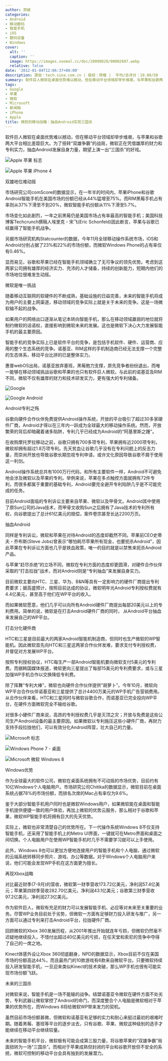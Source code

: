 ```yaml
---
author: 郑峻
categories:
- Android
- 移动数码
- 智能手机
- iOS
- 数码设备
- Windows
cover:
  alt: ''
  caption: ''
  image: https://images.soomal.cc/doc/20090820/00002607.webp
  relative: false
date: '2012-01-04T12:06:37+08:00'
description: 源自：tech.sina.com.cn | 版权：转载 |  平均/总评分：10.00/50
summary: 软件巨人微软在桌面优势难以撼动，但在移动平台领域却举步维艰，与苹果和谷歌两大平台相比差距巨大。目前，微软正在凭借雄厚的财力和专利实力，抽血Android用以发展自身力量。而在未来的智能手机平台，微软极有可能会成第三股力量，将谷歌苹果的“双雄争霸”局面扭转为一场“三国杀”。市场研究公司comScore的数据显示……
tags:
- Google
- 苹果
- 微软
- Microsoft
- 新闻稿
- iPhone
- Apple
title: 微软的移动战略：抽血Android实现三国杀
---
```


软件巨人微软在桌面优势难以撼动，但在移动平台领域却举步维艰，与苹果和谷歌两大平台相比差距巨大。为了扭转“双雄争霸”的战局，微软正在凭借雄厚的财力和专利实力，抽血Android发展自身力量，期望上演一出“三国杀”的好戏。



![Apple 苹果 标志](https://images.soomal.cc/doc/20100924/00007326.webp)



![Apple 苹果 iPhone 4](https://images.soomal.cc/doc/20100608/00005936.webp)



双雄地位难动摇



市场研究公司comScore的数据显示，在一年半的时间内，苹果iPhone和谷歌Android智能手机在美国市场的份额已经从44%猛增至75%。而RIM黑莓手机占有率则从37%下滑至不到20%，微软智能手机份额从11%下滑至5.7%。



市场变化如此剧烈，一年之前黑莓仍是美国市场占有率最高的智能手机；美国科技博客Techcrunch撰稿人埃里克・宋飞(Eric Schonfeld)因此断言，苹果与谷歌已经赢得了智能手机战争。



另据市场研究机构Statcounter的数据，今年11月全球移动操作系统市场，iOS和Android分别占据了23%和22%的市场份额，而微软Windows Phone的占有率仅有0.46%。



显而易见，谷歌和苹果已经在智能手机领域确立了无可争议的领先优势。考虑到这两家公司拥有雄厚的经济实力、充沛的人才储备，持续的创新能力，短期内他们的市场地位很难发生动摇。



微软是唯一挑战



随着移动互联网的软硬件的不断成熟，基础设施的日益完善，未来的智能手机将成为用户的主要上网渠道，移动领域的竞争实际上就是关于未来的竞争。这是一场微软输不起的战争。



如果用户的网络出口逐渐从笔记本转向智能手机，那么在移动领域羸弱的地位就将制约微软的话语权，直接影响到微软未来的发展。这也是微软下决心大力发展智能手机的最主要原因。



智能手机的竞争实际上已是软件平台的竞争，是包括手机软件、硬件、运营商、应用的整个生态系统的竞争。诺基亚、RIM这样的手机制造商已经无法支撑一个完整的生态体系，移动平台比拼的已是整体实力。



惠普webOS出局，诺基亚放弃塞班，黑莓勉力支撑，原先竞争者纷纷退出，而唯一能够在移动领域挑战谷歌和苹果的也只有软件巨人微软。与此前的诺基亚及RIM不同，微软不仅有雄厚的财力和技术研发实力，更有强大的专利储备。



![Google](https://images.soomal.cc/doc/20100702/00006187.webp)



![Google Android](https://images.soomal.cc/doc/20100612/00006018.webp)



Android专利之殇



谷歌向硬件合作伙伴免费提供Android操作系统，开放的平台吸引了超过30多家硬件厂商，Android才得以在三年内一跃成为全球最大的移动操作系统。然而，开放繁荣的背后却暗藏着诸多陷阱，专利几乎已经成为Android的“阿基里斯之踵”。



在收购摩托罗拉移动之前，谷歌只拥有700多项专利，苹果拥有近2000项专利，微软却拥有超过1.8万项专利。先天贫血让谷歌几乎没有在专利问题上的反击力量，而崇尚开放也导致谷歌长期忽视专利申请，或许文化原因导致谷歌不屑于使用这一利剑。



Android操作系统总共有1000万行代码，和所有主要软件一样，Android不可避免地会涉及微软以及苹果的专利。举例来说，苹果在多点触控方面就拥有72件专利，而很多都属于重要的基础专利，Android要完全避开专利陷阱几乎是不可能完成的任务。



目前Android面临的专利诉讼主要来自苹果、微软以及甲骨文。Android其中使用了原Sun公司的Java技术，而甲骨文收购Sun之后拥有了Java技术的专利所有权，向谷歌提出了总计61亿美元的赔偿，案件卷宗甚至长达2200万页。



抽血Android



同样是专利诉讼，微软和苹果在对待Android的态度却截然不同。苹果前CEO史蒂夫・乔布斯(Steve Jobs)曾表示“哪怕耗尽苹果所有现金，也要扼杀Android”，因此苹果在专利诉讼方面也几乎是铁血政策，唯一的目的就是以禁售来扼杀Android产品。



与苹果“赶尽杀绝”的立场不同，微软在专利方面的态度却更圆滑，对硬件合作伙伴采取的“打击拉拢”战术，而对Android则是“专利抽血”来发展自身实力。



目前微软主要向HTC、三星、华为、B&N等具有一定影响力的硬件厂商提出专利费要求；据高盛预计，按照目前达成的协议，微软明年光Android专利授权费就有4.4亿美元，甚至高于他们在WP平台的收入。



而如果微软愿意，他们几乎可以向所有Android硬件厂商提出每部20美元以上的专利费用。简单的说，微软是在打击Android硬件厂商的同时， 从Android平台抽血来发展自己的WP平台。



打击分化硬件商



HTC和三星是目前最大的两家Android智能机制造商，但同时也生产微软的WP智能机。因此微软首先向HTC和三星这两家合作伙伴发难，要求支付专利授权费，并督促对方发展WP平台。



按照专利授权协议，HTC每生产一部Android智能机要向微软支付5美元的专利费。而据韩国媒体报道，微软更向三星提出了每部15美元的专利费要求，或与三星加强WP手机合作以交换降低专利费。



除了挥舞“专利大棒”，微软也向硬件合作伙伴提供“胡萝卜”。今年10月，微软向WP平台合作伙伴诺基亚和三星提供了总计4400万美元的WP手机广告营销费用。从合作伙伴来看，HTC和三星同时与微软谷歌合作，而诺基亚已完全投向WP平台，在硬件方面微软完全不输给谷歌。



对很多小硬件厂商来说，高昂的专利授权费几乎是灭顶之灾；开放与免费是这些公司生产Android设备的最主要原因。如果微软以专利施压这些小硬件厂商，再财力支持手段拉拢他们，可以有效分化Android阵营，壮大自己的力量。



![Microsoft 标志](https://images.soomal.cc/doc/20090820/00002607.webp)



![Windows Phone 7 - 桌面](https://images.soomal.cc/doc/20110219/00009310.webp)



![Microsoft 微软 Windows 8](https://images.soomal.cc/doc/20111115/00014957.webp)



Windows优势



作为全球最大的软件公司，微软在桌面系统拥有不可动摇的市场优势，目前约有10亿Windows个人电脑用户。市场研究公司Chitika的数据显示，微软目前在桌面系统占据78%的市场份额，而排名次席的Mac占有率仅为9.6%。



鉴于大部分智能手机用户同时也是微软Windows用户，如果微软能在桌面和智能手机提供便捷一致的用户体验，再加上微软的优势云服务，那么相对于谷歌和苹果，微软WP智能手机将拥有巨大的先天优势。



实际上，微软也非常清楚自己的优势所在。下一代操作系统Windows 8不仅支持智能手机，还采用了智能手机上的Metro UI界面，一键就可在Metro界面和桌面之间切换。个人电脑用户在使用WP智能手机时几乎不需要学习就可以上手使用。



此外，Windows 8也可以更加方便地连接用户的智能手机和个人电脑，通过微软的云端系统转移同步照片、游戏、办公等数据。对于Windows个人电脑用户来说，他们可能会发现WP手机在这方面更为擅长。



再现Xbox战略



对比最近财季(7-9月)的营收，微软第一财季营收173.72亿美元，净利润57.4亿美元；苹果第四财季营收282.70亿美元，净利润43.1亿美元；谷歌第三财季营收97.2亿美元，净利润27.3亿美元。



作为软件巨人，微软有充足的财力可以发展智能手机、必应等对未来至关重要的业务。尽管WP业务目前处于劣势，但微软一方面有足够财力投入研发与推广，另一方面可以通过专利来打击Android平台，拉拢硬件厂商。



回顾微软的Xbox 360发展历程，从2001年推出开始就连年亏损，但微软仍然毫不迟疑地继续投入，不惜付出超过40亿美元的亏损，在任天堂和索尼的竞争中夺得了自己的一席之地。



Kinect体感外设让Xbox 360彻底翻身，NPD的数据显示，Xbox目前不仅在美国市场的份额高达44%，而且最热门的10款游戏有6款来自微软平台。只要微软持续投入研发智能手机，一旦迎来类似Kinect的技术突破，那么WP手机也很有可能实现市场份额飞跃。



未来的三国杀



对微软来说，智能手机是一场不能输的战争。结盟诺基亚令微软在硬件方面不处劣势，专利武器让微软掌控了Android的命门，而深度整合个人电脑是微软相对于苹果的优势所在，而Windows 8将给微软WP带来发力的契机。



虽然目前市场份额甚微，但微软和诺基亚有足够的实力和耐心来挺过最初的艰难时期。随着黑莓、塞班等平台的逐步淡去，只有谷歌、苹果、微软这种级别的选手才能继续在移动平台继续较量。



未来的智能手机平台，微软极有可能会成第三股力量，将谷歌苹果的“双雄争霸”局面扭转为一场“三国杀”。而相对于苹果成熟但封闭的平台和谷歌开放但不安全的系统，微软可控制的移动平台会具有独到的发展潜力。